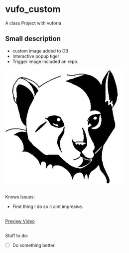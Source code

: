 # vufo_custom
A class Project with vuforia
## Small description
* custom image added to DB
* Interactive popup tiger
* Trigger image included on repo.

![Screenshot](felino.jpg)
## 
Knows Issues:
* First thing I do so it aint impresive.
##
[Preview Video](https://drive.google.com/file/d/1NpywnLMW0cOCi_9VS6V0jsXcze7Ck7i9/view?usp=sharing)
##
Stuff to do:
- [ ] Do something better.
